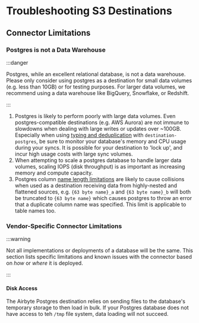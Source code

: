 # Troubleshooting S3 Destinations

## Connector Limitations

### Postgres is not a Data Warehouse

:::danger

Postgres, while an excellent relational database, is not a data warehouse. Please only consider using postgres as a destination for small data volumes (e.g. less than 10GB) or for testing purposes. For larger data volumes, we recommend using a data warehouse like BigQuery, Snowflake, or Redshift.

:::

1. Postgres is likely to perform poorly with large data volumes. Even postgres-compatible
   destinations (e.g. AWS Aurora) are not immune to slowdowns when dealing with large writes or
   updates over ~100GB. Especially when using [typing and deduplication](/using-airbyte/core-concepts/typing-deduping) with `destination-postgres`, be sure to
   monitor your database's memory and CPU usage during your syncs. It is possible for your
   destination to 'lock up', and incur high usage costs with large sync volumes.
2. When attempting to scale a postgres database to handle larger data volumes, scaling IOPS (disk throughput) is as important as increasing memory and compute capacity.
3. Postgres column [name length limitations](https://www.postgresql.org/docs/current/limits.html)
   are likely to cause collisions when used as a destination receiving data from highly-nested and
   flattened sources, e.g. `{63 byte name}_a` and `{63 byte name}_b` will both be truncated to
   `{63 byte name}` which causes postgres to throw an error that a duplicate column name was
   specified. This limit is applicable to table names too.

### Vendor-Specific Connector Limitations

:::warning

Not all implementations or deployments of a database will be the same. This section lists specific limitations and known issues with the connector based on _how_ or _where_ it is deployed.

:::

#### Disk Access

The Airbyte Postgres destination relies on sending files to the database's temporary storage to then load in bulk. If your Postgres database does not have access to teh `/tmp` file system, data loading will not succeed.
